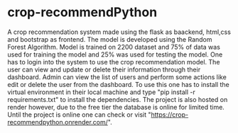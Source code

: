 # crop-recommendPython

A crop recommendation system made using the flask as baackend, html,css and bootstrap as frontend. The model is developed using the Random Forest Algorithm. Model is trained on 2200 dataset and 75% of data was used for training the model and 25% was used for testing the model. One has to login into the system to use the crop recommendation model. The user can view and update or delete their information through their dashboard. Admin can view the list of users and perform some actions like edit or delete the user from the dashboard. To use this one has to install the virtual environment in their local machine and type "pip install -r requirements.txt" to install the dependencies. The project is also hosted on render however, due to the free tier the database is online for limited time. Until the project is online one can check or visit "https://crop-recommendpython.onrender.com/". 
